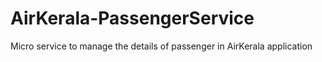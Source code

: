 # AirKerala-PassengerService
Micro service to manage the details of passenger in AirKerala application
